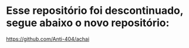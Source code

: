 # Esse repositório foi descontinuado, segue abaixo o novo repositório:    
https://github.com/Anti-404/achai
